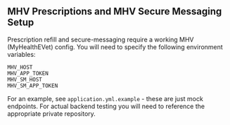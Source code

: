## MHV Prescriptions and MHV Secure Messaging Setup
Prescription refill and secure-messaging require a working MHV (MyHealthEVet) config.  You will need to specify the following environment variables:
```
MHV_HOST
MHV_APP_TOKEN
MHV_SM_HOST
MHV_SM_APP_TOKEN
```

For an example, see `application.yml.example` - these are just mock endpoints.
For actual backend testing you will need to reference the appropriate private repository.